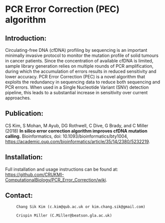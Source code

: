 # PCR Error Correction (PEC) algorithm

## Introduction:

Circulating-free DNA (cfDNA) profiling by sequencing is an important minimally invasive protocol to monitor the mutation profile of solid tumours in cancer patients. Since the concentration of available cfDNA is limited, sample library generation relies on multiple rounds of PCR amplification, during which the accumulation of errors results in reduced sensitivity and lower accuracy. PCR Error Correction (PEC) is a novel algorithm that exploits the redundancy in sequencing data to reduce both sequencing and PCR errors. When used in a Single Nucleotide Variant (SNV) detection pipeline, this leads to a substantial increase in sensitivity over current approaches.

## Publication:

CS Kim, S Mohan, M Ayub, DG Rothwell, C Dive, G Brady, and C Miller (2018) __In silico error correction algorithm improves cfDNA mutation calling.__ Bioinformatics, doi: 10.1093/bioinformatics/bty1004, <https://academic.oup.com/bioinformatics/article/35/14/2380/5232219>.

## Installation:

Full installation and usage instructions can be found at: <https://github.com/CRUKMI-ComputationalBiology/PCR_Error_Correction/wiki>.

## Contact:

         Chang Sik Kim (c.kim@qub.ac.uk or kim.chang.sik@gmail.com)
         
         Crispin Miller (C.Miller@beatson.gla.ac.uk)

